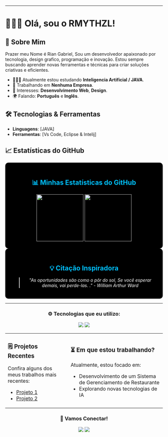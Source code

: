 
---

# 🧑🏻‍🎓 Olá, sou o RMYTHZL!

## 🦾 Sobre Mim

Prazer meu Nome é Rian Gabriel, Sou um desenvolvedor apaixonado por tecnologia, design grafico, programação e inovação. Estou sempre buscando aprender novas ferramentas e técnicas para criar soluções criativas e eficientes.

- 🧑🏻‍💻 Atualmente estou estudando **Inteligencia Artificial / JAVA**.
- 💼 Trabalhando em **Nenhuma Empresa**.
- 🎯 Interesses: **Desenvolvimento Web**, **Design**.
- 🌍 Falando: **Português** e **Inglês**.


## 🛠️ Tecnologias & Ferramentas

- **Linguagens**: [JAVA]
- **Ferramentas**: [Vs Code, Eclipse & Intelij]

## 📈 Estatísticas do GitHub
 
 <div align="center" style="background-color: #000000; padding: 20px; border-radius: 10px;">
  <h2 style="color: #00bfff;">📊 Minhas Estatísticas do GitHub</h2>
  <img height="150em" src="https://github-readme-stats.vercel.app/api?username=RMYTHZL&show_icons=true&theme=dark&title_color=00bfff&icon_color=00bfff&text_color=ffffff&bg_color=000000" />
  <img height="150em" src="https://github-readme-stats.vercel.app/api/top-langs/?username=RMYTHZL&layout=compact&theme=dark&title_color=00bfff&text_color=ffffff&bg_color=000000" />
</div>

<div align="center" style="background-color: #000000; padding: 20px; border-radius: 10px;">
  <h2 style="color: #00bfff;">💡 Citação Inspiradora</h2>
  <blockquote style="color: #ffffff; font-style: italic;">
    "As oportunidades são como o pôr do sol, Se você esperar demais, vai perde-las. ." - William Arthur Ward
  </blockquote>
</div>


---
<div align="center">
  <h3>⚙️ Tecnologias que eu utilizo:</h3>
  <p>
    <img src="https://img.shields.io/badge/-JavaScript-yellow?style=flat&logo=javascript" />
    <img src="https://img.shields.io/badge/-Java-orange?style=flat&logo=java" />
</div>

<div align="center">
  <table>
    <tr>
      <td>
        <h3>🗒️ Projetos Recentes</h3>
        <p>Confira alguns dos meus trabalhos mais recentes:</p>
        <ul>
          <li><a href="[https://github.com/projeto-1](https://github.com/rmythzl/dio-trilha-java-basico-conta-bancaria)">Projeto 1</a></li>
          <li><a href="[https://github.com/projeto-2](https://github.com/rmythzl/Desafio-dio-contador)">Projeto 2</a></li>
        </ul>
      </td>
      <td>
        <h3>⏳ Em que estou trabalhando?</h3>
        <p>Atualmente, estou focado em:</p>
        <ul>
          <li>Desenvolvimento de um Sistema de Gerenciamento de Restaurante</li>
          <li>Explorando novas tecnologias de IA</li>
        </ul>
      </td>
    </tr>
  </table>
</div>

<div align="center">
  <h3>📲 Vamos Conectar!</h3>
  <a href="[https://linkedin.com/in/seu-linkedin](https://www.linkedin.com/in/rian-gabriel-p-b-9520522aa/)"><img src="https://img.shields.io/badge/-LinkedIn-blue?style=flat&logo=linkedin"></a>
  <a href="mailto:suportermyth@gmail.com"><img src="https://img.shields.io/badge/-Email-red?style=flat&logo=gmail"></a>
</div>




